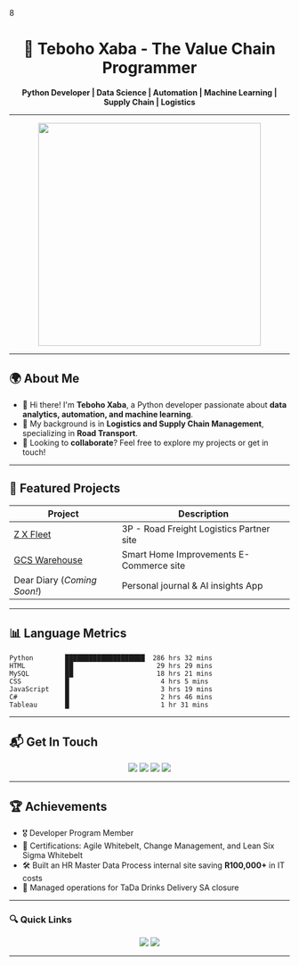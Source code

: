 8<h1 align="center">🚀 Teboho Xaba - The Value Chain Programmer</h1>
<p align="center">
  <strong>Python Developer | Data Science | Automation | Machine Learning | Supply Chain | Logistics</strong>
</p>

---

<div align="center">
  <img src="https://cdn.dribbble.com/users/1162077/screenshots/3848914/media/7ed7d5ca074b48b328150e5a231e8d1f.gif" width="400px">
</div>

---

## 🌍 About Me

- 👋 Hi there! I'm **Teboho Xaba**, a Python developer passionate about **data analytics, automation, and machine learning**.
- 🎯 My background is in **Logistics and Supply Chain Management**, specializing in **Road Transport**.
- 🔹 Looking to **collaborate**? Feel free to explore my projects or get in touch!

---

## 🚀 Featured Projects

| Project | Description |
|---------|------------|
| [Z X Fleet](https://zxfleet.co.za) | 3P - Road Freight Logistics Partner site |
| [GCS Warehouse](https://gcswarehouse.co.za) | Smart Home Improvements E-Commerce site |
| Dear Diary (*Coming Soon!*) | Personal journal & AI insights App |

---

## 📊 Language Metrics

```text
Python        ████████████████████  286 hrs 32 mins
HTML          ██                     29 hrs 29 mins
MySQL         ██                     18 hrs 21 mins
CSS           █                       4 hrs 5 mins
JavaScript    █                       3 hrs 19 mins
C#            █                       2 hrs 46 mins
Tableau       █                       1 hr 31 mins
```

---

## 📬 Get In Touch

<p align="center">
  <a href="https://www.linkedin.com/in/teboho-xaba-a142b617b/"><img src="https://img.shields.io/badge/LinkedIn-0077B5?style=for-the-badge&logo=linkedin&logoColor=white"></a>
  <a href="https://github.com/TebohoXaba"><img src="https://img.shields.io/badge/GitHub-181717?style=for-the-badge&logo=github&logoColor=white"></a>
  <a href="mailto:teboho.xaba@zxfleet.co.za"><img src="https://img.shields.io/badge/Email-D14836?style=for-the-badge&logo=gmail&logoColor=white"></a>
  <a href="https://www.youtube.com/@Real_Nonkosi"><img src="https://img.shields.io/badge/YouTube-FF0000?style=for-the-badge&logo=youtube&logoColor=white"></a>
</p>

---

## 🏆 Achievements

- 🎖️ Developer Program Member
- 📜 Certifications: Agile Whitebelt, Change Management, and Lean Six Sigma Whitebelt
- 🛠️ Built an HR Master Data Process internal site saving **R100,000+** in IT costs
- 🚀 Managed operations for TaDa Drinks Delivery SA closure

---

### 🔍 Quick Links

<p align="center">
  <a href="https://tebohoxaba.github.io/My-Profile/" target="_blank"><img src="https://img.shields.io/badge/🌍 Website-blue?style=for-the-badge"></a>
  <a href="#projects" target="_blank"><img src="https://img.shields.io/badge/🔍 Search-grey?style=for-the-badge"></a>
</p>

---
